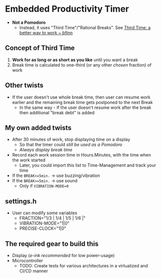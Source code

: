 # Embedded Productivity Timer
- **Not a Pomodoro**
	- Instead, it uses "Third Time"/"Rational Breaks". See [Third Time: a better way to work ~ bfinn](https://www.lesswrong.com/posts/RWu8eZqbwgB9zaerh/third-time-a-better-way-to-work)
## Concept of Third Time
1. **Work for as long or as short as you like** until you want a break
2. Break time is calculated to one-third (or any other *chosen* fraction) of work

## Other twists
- If the user doesn't use whole break time, then user can resume work earlier and the remaining break time gets postponed to the next Break
	- In the same way - If the user doesn't resume work after the break then additional "break debt" is added

## My own added twists
- After 30 minutes of work, stop displaying time on a display
	- So that the timer could *still be used as a Pomodoro*
	- *Always display break time*
- Record each work session time in Hours.Minutes, with the time when the work started
	- Later, you could import this list to Time-Management and track your time
- If the `BREAK<=5min.` -> use buzzing/vibration
- If the `BREAK>=5min.` -> use sound
	- Only if `VIBRATION-MODE=0`

## settings.h
- User can modify some variables
	- FRACTION="1/3 | 1/4 | 1/5 | 1/6 |"
	- VIBRATION-MODE="1|0"
	- PRECISE-CLOCK="1|0"

## The required gear to build this
- Display (*e-ink recommended* for low power-usage)
- Microcontroller
	- TODO: Create tests for various architectures in a virtualized and CI/CD manner
